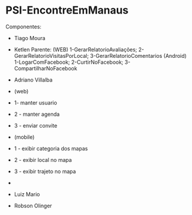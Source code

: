 # PSI-EncontreEmManaus

Componentes:

* Tiago Moura 


* Ketlen Parente: (WEB) 1-GerarRelatorioAvaliações; 2-GerarRelatorioVisitasPorLocal; 3-GerarRelatorioComentarios  (Android) 1-LogarComFacebook; 2-CurtirNoFacebook; 3-CompartilharNoFacebook


* Adriano Villalba 
* (web) 
* 1- manter usuario 
* 2 - manter agenda 
* 3 - enviar convite  
* (mobile) 
* 1 - exibir categoria dos mapas 
* 2 - exibir local no mapa 
* 3 - exibir trajeto no mapa
* 
* Luiz Mario 
* Robson Olinger
